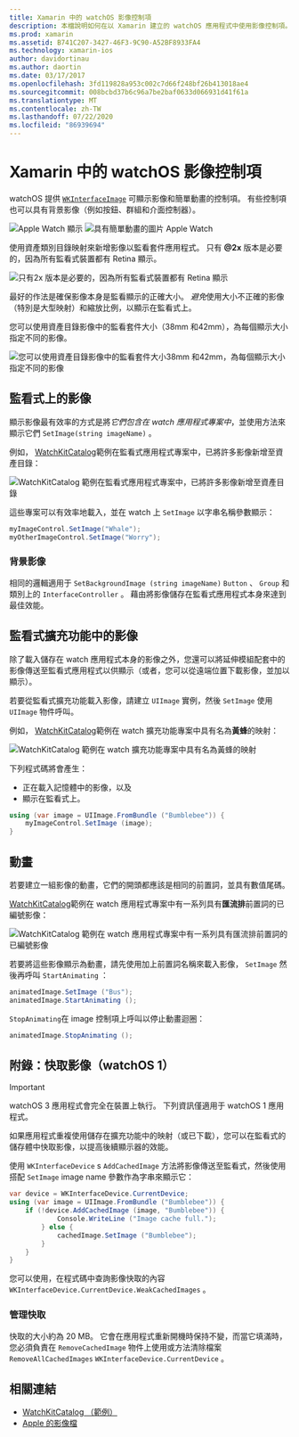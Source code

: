 ```yaml
---
title: Xamarin 中的 watchOS 影像控制項
description: 本檔說明如何在以 Xamarin 建立的 watchOS 應用程式中使用影像控制項。 其中討論 WKInterfaceImage 控制項、SetImage 方法、將影像新增至監看式擴充功能、動畫等等。
ms.prod: xamarin
ms.assetid: B741C207-3427-46F3-9C90-A52BF8933FA4
ms.technology: xamarin-ios
author: davidortinau
ms.author: daortin
ms.date: 03/17/2017
ms.openlocfilehash: 3fd119828a953c002c7d66f248bf26b413018ae4
ms.sourcegitcommit: 008bcbd37b6c96a7be2baf0633d066931d41f61a
ms.translationtype: MT
ms.contentlocale: zh-TW
ms.lasthandoff: 07/22/2020
ms.locfileid: "86939694"
---
```

# <a name="watchos-image-controls-in-xamarin"></a>Xamarin 中的 watchOS 影像控制項

watchOS 提供 [`WKInterfaceImage`](xref:WatchKit.WKInterfaceImage) 可顯示影像和簡單動畫的控制項。 有些控制項也可以具有背景影像（例如按鈕、群組和介面控制器）。

![Apple Watch 顯示 ](image-images/image-walkway.png) ![ 具有簡單動畫的圖片 Apple Watch](image-images/image-animation.png)
<!-- watch image courtesy of http://infinitapps.com/bezel/ -->

使用資產類別目錄映射來新增影像以監看套件應用程式。
只有 **@2x** 版本是必要的，因為所有監看式裝置都有 Retina 顯示。

![只有2x 版本是必要的，因為所有監看式裝置都有 Retina 顯示](image-images/asset-universal-sml.png)

最好的作法是確保影像本身是監看顯示的正確大小。 *避免*使用大小不正確的影像（特別是大型映射）和縮放比例，以顯示在監看式上。

您可以使用資產目錄影像中的監看套件大小（38mm 和42mm），為每個顯示大小指定不同的影像。

![您可以使用資產目錄影像中的監看套件大小38mm 和42mm，為每個顯示大小指定不同的影像](image-images/asset-watch-sml.png)

## <a name="images-on-the-watch"></a>監看式上的影像

顯示影像最有效率的方式是將*它們包含在 watch 應用程式專案中*，並使用方法來顯示它們 `SetImage(string imageName)` 。

例如， [WatchKitCatalog](https://docs.microsoft.com/samples/xamarin/ios-samples/watchos-watchkitcatalog/)範例在監看式應用程式專案中，已將許多影像新增至資產目錄：

![WatchKitCatalog 範例在監看式應用程式專案中，已將許多影像新增至資產目錄](image-images/asset-whale-sml.png)

這些專案可以有效率地載入，並在 watch 上 `SetImage` 以字串名稱參數顯示：

```csharp
myImageControl.SetImage("Whale");
myOtherImageControl.SetImage("Worry");
```

### <a name="background-images"></a>背景影像

相同的邏輯適用于 `SetBackgroundImage (string imageName)` `Button` 、 `Group` 和類別上的 `InterfaceController` 。 藉由將影像儲存在監看式應用程式本身來達到最佳效能。

## <a name="images-in-the-watch-extension"></a>監看式擴充功能中的影像

除了載入儲存在 watch 應用程式本身的影像之外，您還可以將延伸模組配套中的影像傳送至監看式應用程式以供顯示（或者，您可以從遠端位置下載影像，並加以顯示）。

若要從監看式擴充功能載入影像，請建立 `UIImage` 實例，然後 `SetImage` 使用 `UIImage` 物件呼叫。

例如， [WatchKitCatalog](https://docs.microsoft.com/samples/xamarin/ios-samples/watchos-watchkitcatalog)範例在 watch 擴充功能專案中具有名為**黃蜂**的映射：

![WatchKitCatalog 範例在 watch 擴充功能專案中具有名為黃蜂的映射](image-images/asset-bumblebee-sml.png)

下列程式碼將會產生：

- 正在載入記憶體中的影像，以及
- 顯示在監看式上。

```csharp
using (var image = UIImage.FromBundle ("Bumblebee")) {
    myImageControl.SetImage (image);
}
```

## <a name="animations"></a>動畫

若要建立一組影像的動畫，它們的開頭都應該是相同的前置詞，並具有數值尾碼。

[WatchKitCatalog](https://docs.microsoft.com/samples/xamarin/ios-samples/watchos-watchkitcatalog)範例在 watch 應用程式專案中有一系列具有**匯流排**前置詞的已編號影像：

![WatchKitCatalog 範例在 watch 應用程式專案中有一系列具有匯流排前置詞的已編號影像](image-images/asset-bus-animation-sml.png)

若要將這些影像顯示為動畫，請先使用加上前置詞名稱來載入影像， `SetImage` 然後再呼叫 `StartAnimating` ：

```csharp
animatedImage.SetImage ("Bus");
animatedImage.StartAnimating ();
```

`StopAnimating`在 image 控制項上呼叫以停止動畫迴圈：

```csharp
animatedImage.StopAnimating ();
```

<a name="cache"></a>

## <a name="appendix-caching-images-watchos-1"></a>附錄：快取影像（watchOS 1）

> [!IMPORTANT]
> watchOS 3 應用程式會完全在裝置上執行。 下列資訊僅適用于 watchOS 1 應用程式。

如果應用程式重複使用儲存在擴充功能中的映射（或已下載），您可以在監看式的儲存體中快取影像，以提高後續顯示器的效能。

使用 `WKInterfaceDevice` s `AddCachedImage` 方法將影像傳送至監看式，然後使用搭配 `SetImage` image name 參數作為字串來顯示它：

```csharp
var device = WKInterfaceDevice.CurrentDevice;
using (var image = UIImage.FromBundle ("Bumblebee")) {
    if (!device.AddCachedImage (image, "Bumblebee")) {
            Console.WriteLine ("Image cache full.");
        } else {
            cachedImage.SetImage ("Bumblebee");
        }
    }
}
```

您可以使用，在程式碼中查詢影像快取的內容 `WKInterfaceDevice.CurrentDevice.WeakCachedImages` 。

### <a name="managing-the-cache"></a>管理快取

快取的大小約為 20 MB。 它會在應用程式重新開機時保持不變，而當它填滿時，您必須負責在 `RemoveCachedImage` 物件上使用或方法清除檔案 `RemoveAllCachedImages` `WKInterfaceDevice.CurrentDevice` 。

## <a name="related-links"></a>相關連結

- [WatchKitCatalog （範例）](https://docs.microsoft.com/samples/xamarin/ios-samples/watchos-watchkitcatalog)
- [Apple 的影像檔](https://developer.apple.com/documentation/watchkit/wkinterfaceimage)
